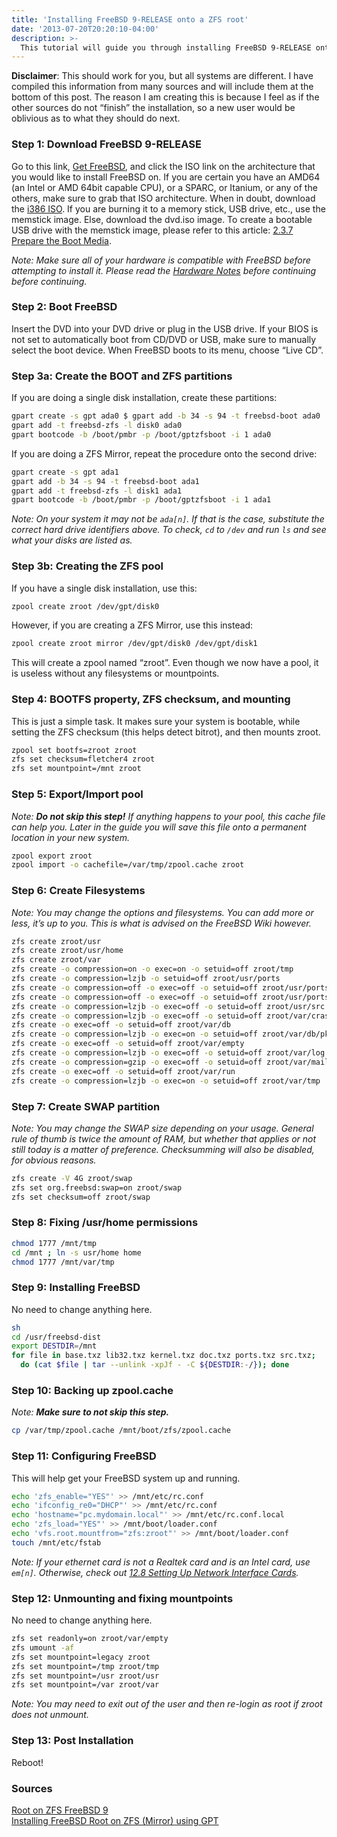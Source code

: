 ```yaml
---
title: 'Installing FreeBSD 9-RELEASE onto a ZFS root'
date: '2013-07-20T20:20:10-04:00'
description: >-
  This tutorial will guide you through installing FreeBSD 9-RELEASE onto a ZFS root with UFS boot. We will also cover a small amount of post-install items to ensure your system is available for immediate use.
---
```

**Disclaimer**: This should work for you, but all systems are different. I have compiled this information from many sources and will include them at the bottom of this post. The reason I am creating this is because I feel as if the other sources do not “finish” the installation, so a new user would be oblivious as to what they should do next.

### Step 1: Download FreeBSD 9-RELEASE

Go to this link, [Get FreeBSD](http://www.freebsd.org/where.html), and click the ISO link on the architecture that you would like to install FreeBSD on. If you are certain you have an AMD64 (an Intel or AMD 64bit capable CPU), or a SPARC, or Itanium, or any of the others, make sure to grab that ISO architecture. When in doubt, download the [i386 ISO](ftp://ftp.freebsd.org/pub/FreeBSD/releases/i386/i386/ISO-IMAGES/9.0/). If you are burning it to a memory stick, USB drive, etc., use the memstick image. Else, download the dvd.iso image. To create a bootable USB drive with the memstick image, please refer to this article: [2.3.7 Prepare the Boot Media](http://www.freebsd.org/doc/en_US.ISO8859-1/books/handbook/install-pre.html).

_Note: Make sure all of your hardware is compatible with FreeBSD before attempting to install it. Please read the [Hardware Notes](http://www.freebsd.org/releases/9.0R/hardware.html) before continuing before continuing._


### Step 2: Boot FreeBSD

Insert the DVD into your DVD drive or plug in the USB drive. If your BIOS is not set to automatically boot from CD/DVD or USB, make sure to manually select the boot device. When FreeBSD boots to its menu, choose “Live CD”.


### Step 3a: Create the BOOT and ZFS partitions

If you are doing a single disk installation, create these partitions:
```bash
gpart create -s gpt ada0 $ gpart add -b 34 -s 94 -t freebsd-boot ada0
gpart add -t freebsd-zfs -l disk0 ada0
gpart bootcode -b /boot/pmbr -p /boot/gptzfsboot -i 1 ada0
```

If you are doing a ZFS Mirror, repeat the procedure onto the second drive:
```bash
gpart create -s gpt ada1
gpart add -b 34 -s 94 -t freebsd-boot ada1
gpart add -t freebsd-zfs -l disk1 ada1
gpart bootcode -b /boot/pmbr -p /boot/gptzfsboot -i 1 ada1
```

_Note: On your system it may not be ```ada[n]```. If that is the case, substitute the correct hard drive identifiers above. To check, ```cd``` to ```/dev``` and run ```ls``` and see what your disks are listed as._


### Step 3b: Creating the ZFS pool

If you have a single disk installation, use this:

```bash
zpool create zroot /dev/gpt/disk0
```

However, if you are creating a ZFS Mirror, use this instead:

```bash
zpool create zroot mirror /dev/gpt/disk0 /dev/gpt/disk1
```

This will create a zpool named “zroot”. Even though we now have a pool, it is useless without any filesystems or mountpoints.


### Step 4: BOOTFS property, ZFS checksum, and mounting

This is just a simple task. It makes sure your system is bootable, while setting the ZFS checksum (this helps detect bitrot), and then mounts zroot.

```bash
zpool set bootfs=zroot zroot
zfs set checksum=fletcher4 zroot
zfs set mountpoint=/mnt zroot
```


### Step 5: Export/Import pool

_Note: **Do not skip this step!** If anything happens to your pool, this cache file can help you. Later in the guide you will save this file onto a permanent location in your new system._

```bash
zpool export zroot
zpool import -o cachefile=/var/tmp/zpool.cache zroot
```


### Step 6: Create Filesystems

_Note: You may change the options and filesystems. You can add more or less, it’s up to you. This is what is advised on the FreeBSD Wiki however._

```bash
zfs create zroot/usr
zfs create zroot/usr/home
zfs create zroot/var
zfs create -o compression=on -o exec=on -o setuid=off zroot/tmp
zfs create -o compression=lzjb -o setuid=off zroot/usr/ports
zfs create -o compression=off -o exec=off -o setuid=off zroot/usr/ports/distfiles
zfs create -o compression=off -o exec=off -o setuid=off zroot/usr/ports/packages
zfs create -o compression=lzjb -o exec=off -o setuid=off zroot/usr/src
zfs create -o compression=lzjb -o exec=off -o setuid=off zroot/var/crash
zfs create -o exec=off -o setuid=off zroot/var/db
zfs create -o compression=lzjb -o exec=on -o setuid=off zroot/var/db/pkg
zfs create -o exec=off -o setuid=off zroot/var/empty
zfs create -o compression=lzjb -o exec=off -o setuid=off zroot/var/log
zfs create -o compression=gzip -o exec=off -o setuid=off zroot/var/mail
zfs create -o exec=off -o setuid=off zroot/var/run
zfs create -o compression=lzjb -o exec=on -o setuid=off zroot/var/tmp
```


### Step 7: Create SWAP partition

_Note: You may change the SWAP size depending on your usage. General rule of thumb is twice the amount of RAM, but whether that applies or not still today is a matter of preference. Checksumming will also be disabled, for obvious reasons._

```bash
zfs create -V 4G zroot/swap
zfs set org.freebsd:swap=on zroot/swap
zfs set checksum=off zroot/swap
```


### Step 8: Fixing /usr/home permissions

```bash
chmod 1777 /mnt/tmp
cd /mnt ; ln -s usr/home home
chmod 1777 /mnt/var/tmp
```


### Step 9: Installing FreeBSD

No need to change anything here.

[^//]: Fix this so "do" is considered part of the same output!
```bash
sh
cd /usr/freebsd-dist
export DESTDIR=/mnt
for file in base.txz lib32.txz kernel.txz doc.txz ports.txz src.txz;
  do (cat $file | tar --unlink -xpJf - -C ${DESTDIR:-/}); done
```


### Step 10: Backing up zpool.cache

_Note: **Make sure to not skip this step.**_

```bash
cp /var/tmp/zpool.cache /mnt/boot/zfs/zpool.cache
```


### Step 11: Configuring FreeBSD

This will help get your FreeBSD system up and running.

```bash
echo 'zfs_enable="YES"' >> /mnt/etc/rc.conf
echo 'ifconfig_re0="DHCP"' >> /mnt/etc/rc.conf
echo 'hostname="pc.mydomain.local"' >> /mnt/etc/rc.conf.local
echo 'zfs_load="YES"' >> /mnt/boot/loader.conf
echo 'vfs.root.mountfrom="zfs:zroot"' >> /mnt/boot/loader.conf
touch /mnt/etc/fstab
```

_Note: If your ethernet card is not a Realtek card and is an Intel card, use ```em[n]```. Otherwise, check out [12.8 Setting Up Network Interface Cards](http://www.freebsd.org/doc/en_US.ISO8859-1/books/handbook/config-network-setup.html)._


### Step 12: Unmounting and fixing mountpoints

No need to change anything here.

```bash
zfs set readonly=on zroot/var/empty
zfs umount -af
zfs set mountpoint=legacy zroot
zfs set mountpoint=/tmp zroot/tmp
zfs set mountpoint=/usr zroot/usr
zfs set mountpoint=/var zroot/var
```

_Note: You may need to exit out of the user and then re-login as root if zroot does not unmount._


### Step 13: Post Installation

Reboot!

### Sources
[Root on ZFS FreeBSD 9](http://www.aisecure.net/2011/11/28/root-zfs-freebsd9/)  
[Installing FreeBSD Root on ZFS (Mirror) using GPT](http://wiki.freebsd.org/RootOnZFS/GPTZFSBoot/Mirror)  
